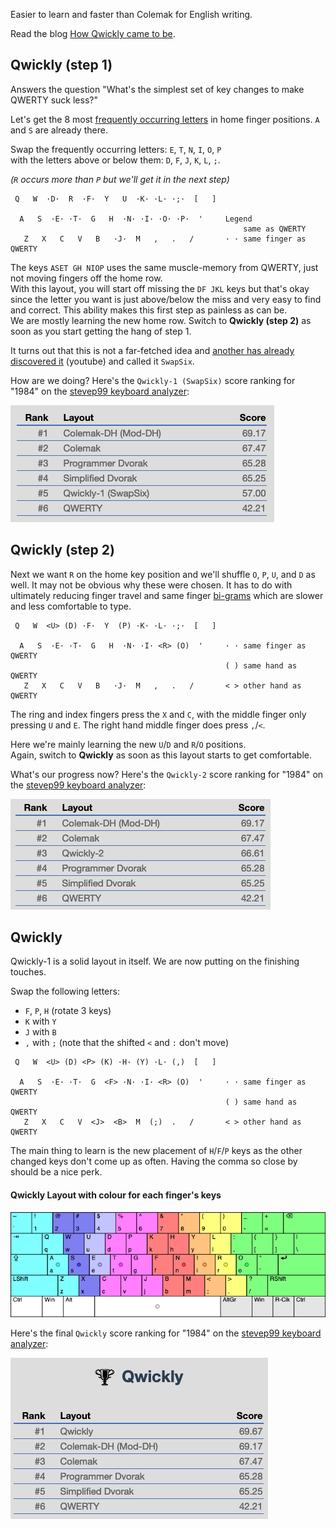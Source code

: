 Easier to learn and faster than Colemak for English writing.

Read the blog [How Qwickly came to be](https://blog.keithkim.org/opensource/making-the-qwickest-keyboard-layout).

## Qwickly (step 1)

Answers the question "What's the simplest set of key changes to make QWERTY suck less?"

Let's get the 8 most [frequently occurring letters](https://en.wikipedia.org/wiki/Letter_frequency) in home finger positions. `A` and `S` are already there.

Swap the frequently occurring letters: `E`, `T`, `N`, `I`, `O`, `P`<br/>
with the letters above or below them: `D`, `F`, `J`, `K`, `L`, `;`.

*(`R` occurs more than `P` but we'll get it in the next step)*
```
 Q   W  ·D·  R  ·F·  Y   U  ·K· ·L· ·;·  [   ]

  A   S  ·E· ·T·  G   H  ·N· ·I· ·O· ·P·  '     Legend
                                                    same as QWERTY
   Z   X   C   V   B   ·J·  M   ,   .   /       · · same finger as QWERTY
```
The keys `ASET GH NIOP` uses the same muscle-memory from QWERTY, just not moving fingers off the home row.<br/>
With this layout, you will start off missing the `DF JKL` keys but that's okay since the letter you want is just above/below the miss and very easy to find and correct. This ability makes this first step as painless as can be.<br/>
We are mostly learning the new home row. Switch to **Qwickly (step 2)** as soon as you start getting the hang of step 1.

It turns out that this is not a far-fetched idea and [another has already discovered it](https://www.youtube.com/watch?v=9JMhIDGfquU&feature=youtu.be) (youtube) and called it `SwapSix`.

How are we doing? Here's the `Qwickly-1 (SwapSix)` score ranking for "1984" on the [stevep99 keyboard analyzer](https://stevep99.github.io/keyboard-layout-analyzer/#/main):

![Scores 57.00 between QWERTY 42.21 and Simplified Dvorak 65.25](score-1984-qwickly-1.png)

## Qwickly (step 2)

Next we want `R` on the home key position and we'll shuffle `O`, `P`, `U`, and `D` as well. It may not be obvious why these were chosen. It has to do with ultimately reducing finger travel and same finger [bi-grams](https://blogs.sas.com/content/iml/2014/09/26/bigrams.html) which are slower and less comfortable to type.

```
 Q   W  <U> (D) ·F·  Y  (P) ·K· ·L· ·;·  [   ]

  A   S  ·E· ·T·  G   H  ·N· ·I· <R> (O)  '     · · same finger as QWERTY
                                                ( ) same hand as QWERTY
   Z   X   C   V   B   ·J·  M   ,   .   /       < > other hand as QWERTY
```
The ring and index fingers press the `X` and `C`, with the middle finger only pressing `U` and `E`. The right hand middle finger does press `,`/`<`.

Here we're mainly learning the new `U`/`D` and `R`/`O` positions.<br/>
Again, switch to **Qwickly** as soon as this layout starts to get comfortable.

What's our progress now? Here's the `Qwickly-2` score ranking for "1984" on the [stevep99 keyboard analyzer](https://stevep99.github.io/keyboard-layout-analyzer/#/main):

![Scores 66.61 between Programmer Dvorak 65.28 and Colemak 67.47](score-1984-qwickly-2.png)

## Qwickly

Qwickly-1 is a solid layout in itself. We are now putting on the finishing touches.

Swap the following letters:
- `F`, `P`, `H` (rotate 3 keys)
- `K` with `Y`
- `J` with `B`
- `,` with `;` (note that the shifted `<` and `:` don't move)

```
 Q   W  <U> (D) <P> (K) ·H· (Y) ·L· (,)  [   ]

  A   S  ·E· ·T·  G  <F> ·N· ·I· <R> (O)  '     · · same finger as QWERTY
                                                ( ) same hand as QWERTY
   Z   X   C   V  <J>  <B>  M  (;)  .   /       < > other hand as QWERTY
```

The main thing to learn is the new placement of `H`/`F`/`P` keys as the other changed keys don't come up as often. Having the comma so close by should be a nice perk.

#### Qwickly Layout with colour for each finger's keys
![Qwickly Keyboard Layout](qwickly-layout.png)

Here's the final `Qwickly` score ranking for "1984" on the [stevep99 keyboard analyzer](https://stevep99.github.io/keyboard-layout-analyzer/#/main):

![Scores 66.61 between Programmer Dvorak 65.28 and Colemak 67.47](score-1984-qwickly.png)
